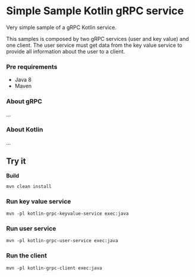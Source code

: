 # Simple Sample Kotlin gRPC service

Very simple sample of a gRPC Kotlin service.

This samples is composed by two gRPC services (user and key value) and one client.
The user service must get data from the key value service to provide all information about the user to a client.

### Pre requirements
* Java 8
* Maven

### About gRPC
...

### About Kotlin
...

## Try it


**Build**
```
mvn clean install
```
### Run key value service
```
mvn -pl kotlin-grpc-keyvalue-service exec:java
```
### Run user service
```
mvn -pl kotlin-grpc-user-service exec:java
```
### Run the client
```
mvn -pl kotlin-grpc-client exec:java
```

